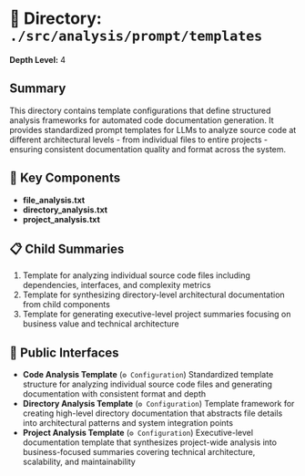 # 📁 Directory: `./src/analysis/prompt/templates`

**Depth Level:** 4

## Summary
This directory contains template configurations that define structured analysis frameworks for automated code documentation generation. It provides standardized prompt templates for LLMs to analyze source code at different architectural levels - from individual files to entire projects - ensuring consistent documentation quality and format across the system.

## 🎯 Key Components
- **file_analysis.txt**
- **directory_analysis.txt**
- **project_analysis.txt**

## 📋 Child Summaries
1. Template for analyzing individual source code files including dependencies, interfaces, and complexity metrics
2. Template for synthesizing directory-level architectural documentation from child components
3. Template for generating executive-level project summaries focusing on business value and technical architecture

## 🔌 Public Interfaces
- **Code Analysis Template** (`⚙️ Configuration`)
  Standardized template structure for analyzing individual source code files and generating documentation with consistent format and depth
- **Directory Analysis Template** (`⚙️ Configuration`)
  Template framework for creating high-level directory documentation that abstracts file details into architectural patterns and system integration points
- **Project Analysis Template** (`⚙️ Configuration`)
  Executive-level documentation template that synthesizes project-wide analysis into business-focused summaries covering technical architecture, scalability, and maintainability
